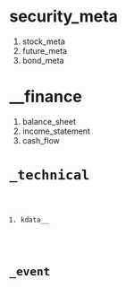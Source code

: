 # security_meta
1. stock_meta  
2. future_meta  
3. bond_meta  

# <exchange>_<type>_finance
1. balance_sheet  
2. income_statement  
3. cash_flow  

# <exchange>_<type>_<code>_technical
1. kdata_<level>_<ajust>  

# <exchange>_<type>_<code>_event  
